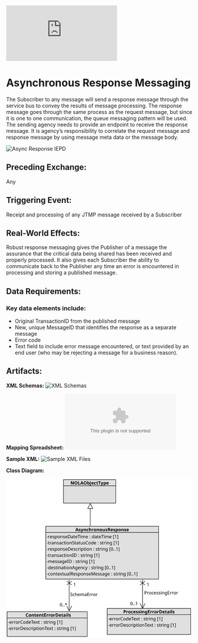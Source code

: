 ![Return to the JTMP landing page](https://github.com/CityOfNewOrleans/JTMP-Data-Exchange-Specs/blob/main/README.md)

# Asynchronous Response Messaging

The Subscriber to any message will send a response message through the service bus to convey the results of message processing. The response message goes through the same process as the request message, but since it is one to one communication, the queue messaging pattern will be used. The sending agency needs to provide an endpoint to receive the response message. It is agency’s responsibility to correlate the request message and response message by using message meta data or the message body.

![Async Response IEPD](schemas/AsyncResponse_iepd)

## Preceding Exchange: 

Any

## Triggering Event:

Receipt and processing of any JTMP message received by a Subscriber


## Real-World Effects: 

Robust response messaging gives the Publisher of a message the assurance that the critical data being shared has been received and properly processed. It also gives each Subscriber the ability to communicate back to the Publisher any time an error is encountered in processing and storing a published message. 

## Data Requirements:

### Key data elements include:
- Original TransactionID from the published message
- New, unique MessageID that identifies the response as a separate message
- Error code
- Text field to include error message encountered, or text provided by an end user (who may be rejecting a message for a business reason). 

## Artifacts:
**XML Schemas:** 
![XML Schemas](schemas/AsyncResponse_iepd/api/xml_schema)

**Mapping Spreadsheet:**
![Mapping Spreadsheet](schemas/AsyncResponse_iepd/artifacts/Async_Response_MappingSpreadsheet.xlsx)

**Sample XML:** 
![Sample XML Files](schemas/AsyncResponse_iepd/examples)

**Class Diagram:** 

![Class Diagram](schemas/AsyncResponse_iepd/artifacts/AsyncResponse_ClassDiagram.svg)
